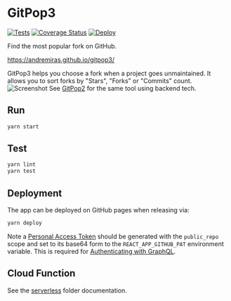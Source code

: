 # GitPop3

[![Tests](https://github.com/AndreMiras/gitpop3/workflows/Tests/badge.svg?branch=develop)](https://github.com/AndreMiras/gitpop3/actions?query=workflow%3ATests)
[![Coverage Status](https://coveralls.io/repos/github/AndreMiras/gitpop3/badge.svg?branch=develop)](https://coveralls.io/github/AndreMiras/gitpop3?branch=develop)
[![Deploy](https://github.com/AndreMiras/gitpop3/workflows/Deploy/badge.svg?branch=develop)](https://github.com/AndreMiras/gitpop3/actions?query=workflow%3ADeploy)

Find the most popular fork on GitHub.

<https://andremiras.github.io/gitpop3/>

GitPop3 helps you choose a fork when a project goes unmaintained.
It allows you to sort forks by "Stars", "Forks" or "Commits" count.
![Screenshot](https://i.imgur.com/4Ac311o.png)
See [GitPop2](https://github.com/AndreMiras/gitpop2) for the same tool using backend tech.

## Run

```sh
yarn start
```

## Test

```sh
yarn lint
yarn test
```

## Deployment

The app can be deployed on GitHub pages when releasing via:

```sh
yarn deploy
```

Note a [Personal Access Token](https://docs.github.com/en/graphql/guides/forming-calls-with-graphql#authenticating-with-graphql) should be generated with the `public_repo` scope and set to its base64 form to the `REACT_APP_GITHUB_PAT` environment variable.
This is required for [Authenticating with GraphQL](https://docs.github.com/en/free-pro-team@latest/graphql/guides/forming-calls-with-graphql#authenticating-with-graphql).

## Cloud Function

See the [serverless](serverless) folder documentation.
